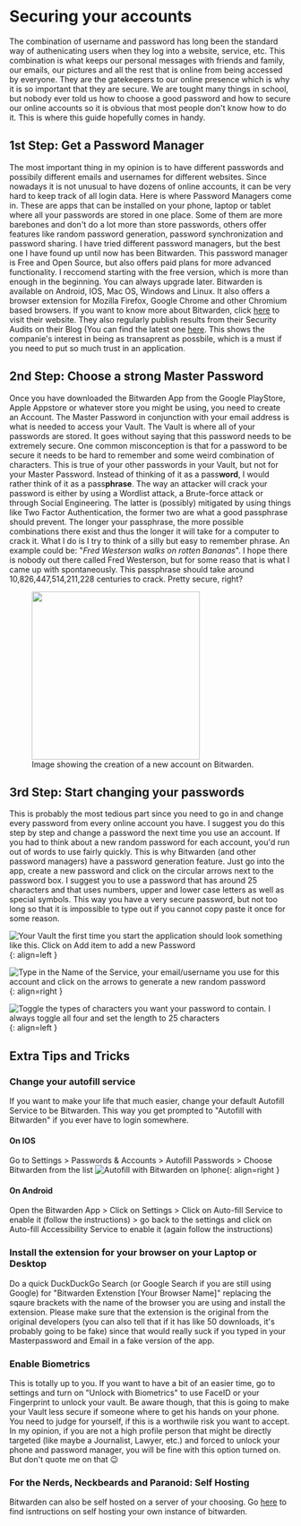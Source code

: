 # Securing your accounts

The combination of username and password has long been the standard way of authenicating users when they log into a website, service, etc. This combination is what keeps our personal messages with friends and family, our emails, our pictures and all the rest that is online from being accessed by everyone. They are the gatekeepers to our online presence which is why it is so important that they are secure. We are tought many things in school, but nobody ever told us how to choose a good password and how to secure our online accounts so it is obvious that most people don't know how to do it. This is where this guide hopefully comes in handy.

## 1st Step: Get a Password Manager
The most important thing in my opinion is to have different passwords and possibily different emails and usernames for different websites. Since nowadays it is not unusual to have dozens of online accounts, it can be very hard to keep track of all login data. Here is where Password Managers come in. These are apps that can be installed on your phone, laptop or tablet where all your passwords are stored in one place. Some of them are more barebones and don't do a lot more than store passwords, others offer features like random password generation, password synchronization and password sharing. I have tried different password managers, but the best one I have found up until now has been Bitwarden. This password manager is Free and Open Source, but also offers paid plans for more advanced functionality. I reccomend starting with the free version, which is more than enough in the beginning. You can always upgrade later. 
Bitwarden is available on Android, IOS, Mac OS, Windows and Linux. It also offers a browser extension for Mozilla Firefox, Google Chrome and other Chromium based browsers. If you want to know more about Bitwarden, click [here](https://bitwarden.com/) to visit their website. They also regularly publish results from their Security Audits on their Blog (You can find the latest one [here](https://bitwarden.com/blog/post/bitwarden-network-security-assessment-2020/). This shows the companie's interest in being as transaprent as possbile, which is a must if you need to put so much trust in an application. 

## 2nd Step: Choose a strong Master Password
Once you have downloaded the Bitwarden App from the Google PlayStore, Apple Appstore or whatever store you might be using, you need to create an Account. The Master Password in conjunction with your email address is what is needed to access your Vault. The Vault is where all of your passwords are stored. It goes without saying that this password needs to be extremely secure. One common misconception is that for a password to be secure it needs to be hard to remember and some weird combination of characters. This is true of your other passwords in your Vault, but not for your Master Password. Instead of thinking of it as a pass**word**, I would rather think of it as a pass**phrase**. The way an attacker will crack your password is either by using a Wordlist attack, a Brute-force attack or through Social Engineering. The latter is (possibly) mitigated by using things like Two Factor Authentication, the former two are what a good passphrase should prevent. The longer your passphrase, the more possible combinations there exist and thus the longer it will take for a computer to crack it. What I do is I try to think of a silly but easy to remember phrase. An example could be: "_Fred Westerson walks on rotten Bananas_". I hope there is nobody out there called Fred Westerson, but for some reaso that is what I came up with spontaneously. This passphrase should take around 10,826,447,514,211,228 centuries to crack. Pretty secure, right?
<figure>
  <img src="./images/image_1.png" width="300" />
  <figcaption>Image showing the creation of a new account on Bitwarden.</figcaption>
</figure>


## 3rd Step: Start changing your passwords
This is probably the most tedious part since you need to go in and change every password from every online account you have. I suggest you do this step by step and change a password the next time you use an account.
If you had to think about a new random password for each account, you'd run out of words to use fairly quickly. This is why Bitwarden (and other password managers) have a password generation feature. Just go into the app, create a new password and click on the circular arrows next to the password box. I suggest you to use a password that has around 25 characters and that uses numbers, upper and lower case letters as well as special symbols. This way you have a very secure password, but not too long so that it is impossible to type out if you cannot copy paste it once for some reason.

![Your Vault the first time you start the application should look something like this. Click on Add item to add a new Password](./images/image_2.png){: align=left }

![Type in the Name of the Service, your email/username you use for this account and click on the arrows to generate a new random password](./images/image_3.png){: align=right }

![Toggle the types of characters you want your password to contain. I always toggle all four and set the length to 25 characters](./images/image_3.png){: align=left }


## Extra Tips and Tricks
### Change your autofill service
If you want to make your life that much easier, change your default Autofill Service to be Bitwarden. This way you get prompted to "Autofill with Bitwarden" if you ever have to login somewhere.
#### On IOS
Go to Settings > Passwords & Accounts > Autofill Passwords > Choose Bitwarden from the list
![Autofill with Bitwarden on Iphone](./images/image_5.png){: align=right }

#### On Android
Open the Bitwarden App > Click on Settings > Click on Auto-fill Service to enable it (follow the instructions) > go back to the settings and click on Auto-fill Accessibility Service to enable it (again follow the instructions)

### Install the extension for your browser on your Laptop or Desktop

Do a quick DuckDuckGo Search (or Google Search if you are still using Google) for "Bitwarden Extenstion [Your Browser Name]" replacing the sqaure brackets with the name of the browser you are using and install the extension. Please make sure that the extension is the original from the original developers (you can also tell that if it has like 50 downloads, it's probably going to be fake) since that would really suck if you typed in your Masterpassword and Email in a fake version of the app. 

### Enable Biometrics
This is totally up to you. If you want to have a bit of an easier time, go to settings and turn on "Unlock with Biometrics" to use FaceID or your Fingerprint to unlock your vault. Be aware though, that this is going to make your Vault less secure if someone where to get his hands on your phone. You need to judge for yourself, if this is a worthwile risk you want to accept. In my opinion, if you are not a high profile person that might be directly targeted (like maybe a Journalist, Lawyer, etc.) and forced to unlock your phone and password manager, you will be fine with this option turned on. But don't quote me on that :wink:

### For the Nerds, Neckbeards and Paranoid: Self Hosting
Bitwarden can also be self hosted on a server of your choosing. Go [here](https://bitwarden.com/help/article/install-on-premise/) to find isntructions on self hosting your own instance of bitwarden.
